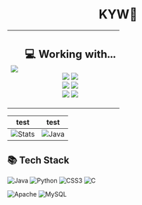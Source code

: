 <!-- 
Widget https://github.com/anuraghazra/github-readme-stats
Badges https://github.com/Ileriayo/markdown-badges
Icons  https://gist.github.com/rxaviers/7360908
 -->

<h1 align="center">KYW🐾</h1>

<!-- LANGUAGES Widget -->
<!-- ![Top Langs](https://github-readme-stats.vercel.app/api/top-langs/?username=nrmhvr&exclude_repo=github-readme-stats&hide=ANTLR,Jasmin&langs_count=6&layout=compact&hide_border=true&theme=gruvbox_light) -->

<table align="center" style="border-left:0;border-right:0;border-bottom:0;border-top:0;cellpadding=0;cellspacing=0">
    <tr>
        <td align="center">
            <p>
                <!-- GitHub Stats -->
                <img src="https://github-readme-stats.vercel.app/api?username=nrmhvr&theme=gruvbox_light&hide_border=true&count_private=true&show_icons=false&custom_title=GitHub%20Stats😊"/>
            </p>
        </td>
        <td align="center">
            <p>
                <h2>💻 Working with... </h2>
                <!-- Server -->
                <img src="https://img.shields.io/badge/MS%20SQL%20Sever-CC2927?style=for-the-badge&logo=microsoft%20sql%20server&logoColor=white"/>
                <!-- Frameworks, Platforms and Libraries -->
                <img src="https://img.shields.io/badge/.NET-5C2D91?style=for-the-badge&logo=.net&logoColor=white"/>
                </br>
                <!-- IDE -->
                <img src="https://img.shields.io/badge/Visual%20Studio-5C2D91.svg?style=for-the-badge&logo=visual-studio&logoColor=white"/>
                <!-- Languages -->
                <img src="https://img.shields.io/badge/c%23-%23239120.svg?style=for-the-badge&logo=c-sharp&logoColor=white"/>
                </br>
                <img src="https://img.shields.io/badge/html5-%23E34F26.svg?style=for-the-badge&logo=html5&logoColor=white"/>
                <img src="https://img.shields.io/badge/javascript-%23323330.svg?style=for-the-badge&logo=javascript&logoColor=%23F7DF1E"/>
            </p>
        </td>
    </tr>
</table>

|test|test|
|:-:|:-:|
|![Stats](https://github-readme-stats.vercel.app/api?username=nrmhvr&theme=gruvbox_light&hide_border=true&count_private=true&show_icons=false&custom_title=GitHub%20Stats😊)|![Java](https://img.shields.io/badge/java-%23ED8B00.svg?style=for-the-badge&logo=java&logoColor=white)|

<h2>📚 Tech Stack</h2> 

<!-- Languages -->
![Java](https://img.shields.io/badge/java-%23ED8B00.svg?style=for-the-badge&logo=java&logoColor=white) ![Python](https://img.shields.io/badge/python-3670A0?style=for-the-badge&logo=python&logoColor=ffdd54) ![CSS3](https://img.shields.io/badge/css3-%231572B6.svg?style=for-the-badge&logo=css3&logoColor=white) ![C](https://img.shields.io/badge/c-%2300599C.svg?style=for-the-badge&logo=c&logoColor=white)

<!-- Server -->
![Apache](https://img.shields.io/badge/apache-%23D42029.svg?style=for-the-badge&logo=apache&logoColor=white)<!-- DB -->
![MySQL](https://img.shields.io/badge/mysql-%2300f.svg?style=for-the-badge&logo=mysql&logoColor=white) <!-- Frameworks, Platforms and Libraries -->
<!-- ![Vue.js](https://img.shields.io/badge/vuejs-%2335495e.svg?style=for-the-badge&logo=vuedotjs&logoColor=%234FC08D) ![Anaconda](https://img.shields.io/badge/Anaconda-%2344A833.svg?style=for-the-badge&logo=anaconda&logoColor=white) ![Flask](https://img.shields.io/badge/flask-%23000.svg?style=for-the-badge&logo=flask&logoColor=white)  -->

<!-- IDE & Editors -->
<!-- ![Visual Studio Code](https://img.shields.io/badge/Visual%20Studio%20Code-0078d7.svg?style=for-the-badge&logo=visual-studio-code&logoColor=white) ![Atom](https://img.shields.io/badge/Atom-%2366595C.svg?style=for-the-badge&logo=atom&logoColor=white) ![Eclipse](https://img.shields.io/badge/Eclipse-FE7A16.svg?style=for-the-badge&logo=Eclipse&logoColor=white) ![Jupyter Notebook](https://img.shields.io/badge/jupyter-%23FA0F00.svg?style=for-the-badge&logo=jupyter&logoColor=white) -->

<!-- <h2>✏️ learning</h2> -->
<!-- <h2>💡 📁 Projects</h2> -->